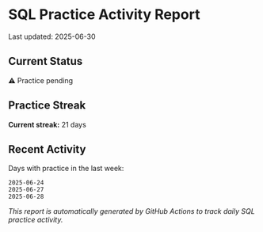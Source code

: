 # SQL Practice Activity Report

Last updated: 2025-06-30

## Current Status

⚠️ Practice pending

## Practice Streak

**Current streak:** 21 days

## Recent Activity

Days with practice in the last week:

```
2025-06-24
2025-06-27
2025-06-28
```

*This report is automatically generated by GitHub Actions to track daily SQL practice activity.*
